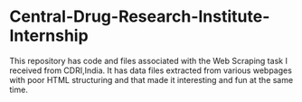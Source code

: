 # Central-Drug-Research-Institute-Internship


This repository has code and files associated with the Web Scraping task I received from CDRI,India.
It has data files extracted from various webpages with poor HTML structuring and that made it interesting and fun at the same time.
